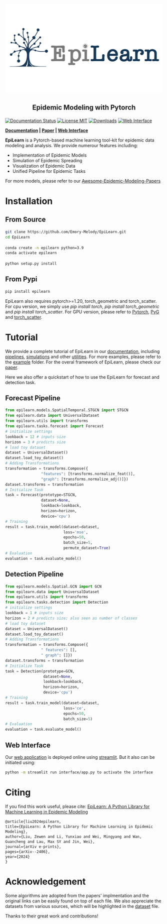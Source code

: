 
<p align="center">
<img center src="./asset/logo/logo_2_new.png" width = "600" alt="EpiLearn">
</p>


## <p align="center">Epidemic Modeling with Pytorch</p>
<!-- [![Documentation Status](https://readthedocs.org/projects/exe/badge/?version=latest)](https://epilearn-doc.readthedocs.io/en/latest/) -->
[![Documentation Status](https://readthedocs.org/projects/exe/badge/?version=latest)](https://vermillion-malasada-a2864e.netlify.app/html/index.html)
[![License MIT](https://img.shields.io/badge/license-MIT-blue)](https://github.com/Emory-Melody/EpiLearn/blob/main/LICENSE)
[![Downloads](https://static.pepy.tech/badge/epilearn)](https://pepy.tech/project/epilearn)
[![Web Interface](https://static.streamlit.io/badges/streamlit_badge_black_white.svg)](https://epilearn.streamlit.app/)

**[Documentation](https://epilearn-doc.readthedocs.io/en/latest/) | [Paper](https://arxiv.org/abs/2406.06016) | [Web Interface](https://epilearn.streamlit.app/)**

**EpiLearn** is a Pytorch-based machine learning tool-kit for epidemic data modeling and analysis. We provide numerour features including:

- Implementation of Epidemic Models
- Simulation of Epidemic Spreading
- Visualization of Epidemic Data
- Unified Pipeline for Epidemic Tasks
  
For more models, please refer to our [Awesome-Epidemic-Modeling-Papers](https://github.com/Emory-Melody/awesome-epidemic-modeling-papers)


Installation
==============
## From Source ##
```bash
git clone https://github.com/Emory-Melody/EpiLearn.git
cd EpiLearn

conda create -n epilearn python=3.9
conda activate epilearn

python setup.py install
```
## From Pypi ##
```bash
pip install epilearn
```

EpiLearn also   requires pytorch>=1.20, torch_geometric and torch_scatter. For cpu version, we simply use *pip install torch*, *pip install torch_geometric* and *pip install torch_scatter*. For GPU version, please refer to [Pytorch](https://pytorch.org/), [PyG](https://pytorch-geometric.readthedocs.io/en/latest/install/installation.html) and [torch_scatter](https://pytorch-geometric.com/whl/torch-1.5.0.html).

Tutorial
==============
We provide a complete tutorial of EpiLearn in our [documentation](https://epilearn-doc.readthedocs.io/en/latest/), including [pipelines](https://epilearn-doc.readthedocs.io/en/latest/tutorials/task_building.html), [simulations](https://epilearn-doc.readthedocs.io/en/latest/tutorials/simulation.html) and other [utilities](https://epilearn-doc.readthedocs.io/en/latest/tutorials/utils.html). For more examples, please refer to the [example](https://github.com/Emory-Melody/EpiLearn/tree/main/examples) folder. For the overal framework of EpiLearn, please check our [paper](https://arxiv.org/abs/2406.06016).

Here we also offer a quickstart of how to use the EpiLearn for forecast and detection task.

## Forecast Pipeline ##
```python
from epilearn.models.SpatialTemporal.STGCN import STGCN
from epilearn.data import UniversalDataset
from epilearn.utils import transforms
from epilearn.tasks.forecast import Forecast
# initialize settings
lookback = 12 # inputs size
horizon = 3 # predicts size
# load toy dataset
dataset = UniversalDataset()
dataset.load_toy_dataset()
# Adding Transformations
transformation = transforms.Compose({
                "features": [transforms.normalize_feat()],
                "graph": [transforms.normalize_adj()]})
dataset.transforms = transformation
# Initialize Task
task = Forecast(prototype=STGCN,
                dataset=None, 
                lookback=lookback, 
                horizon=horizon, 
                device='cpu')
# Training
result = task.train_model(dataset=dataset, 
                          loss='mse', 
                          epochs=50, 
                          batch_size=5, 
                          permute_dataset=True)
# Evaluation
evaluation = task.evaluate_model()
```

## Detection Pipeline ##
```python
from epilearn.models.Spatial.GCN import GCN
from epilearn.data import UniversalDataset
from epilearn.utils import transforms
from epilearn.tasks.detection import Detection
# initialize settings
lookback = 1 # inputs size
horizon = 2 # predicts size; also seen as number of classes
# load toy dataset
dataset = UniversalDataset()
dataset.load_toy_dataset()
# Adding Transformations
transformation = transforms.Compose({
                " features": [],
                " graph": []})
dataset.transforms = transformation
# Initialize Task
task = Detection(prototype=GCN, 
                 dataset=None, 
                 lookback=lookback, 
                 horizon=horizon, 
                 device='cpu')
# Training
result = task.train_model(dataset=dataset, 
                          loss='ce', 
                          epochs=50, 
                          batch_size=5)
# Evaluation
evaluation = task.evaluate_model()
```

## Web Interface ##

Our [web application](https://epilearn.streamlit.app/) is deployed online using [streamlit](https://streamlit.io/). But it also can be initiated using:
```bash
python -m streamlit run interface/app.py to activate the interface
```

Citing
==============
If you find this work useful, please cite: [EpiLearn: A Python Library for Machine Learning in Epidemic Modeling](https://arxiv.org/abs/2406.06016)

    @article{liu2024epilearn,
    title={EpiLearn: A Python Library for Machine Learning in Epidemic Modeling},
    author={Liu, Zewen and Li, Yunxiao and Wei, Mingyang and Wan, Guancheng and Lau, Max SY and Jin, Wei},
    journal={arXiv e-prints},
    pages={arXiv--2406},
    year={2024}
    }

Acknowledgement
==============
Some algorithms are adopted from the papers' implmentation and the original links can be easily found on top of each file. We also appreciate the datasets from various sources, which will be highlighted in the [dataset](https://github.com/Emory-Melody/EpiLearn/tree/main/datasets) file.

Thanks to their great work and contributions!
